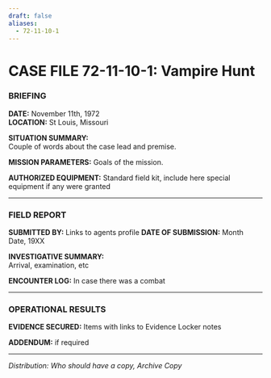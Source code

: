 ```yaml
---
draft: false
aliases:
  - 72-11-10-1
---
```


# CASE FILE 72-11-10-1: Vampire Hunt

### BRIEFING

**DATE:** November 11th, 1972  
**LOCATION:** St Louis, Missouri

**SITUATION SUMMARY:**  
Couple of words about the case lead and premise.

**MISSION PARAMETERS:**
Goals of the mission.

**AUTHORIZED EQUIPMENT:** Standard field kit, include here special equipment if any were granted

---

### FIELD REPORT

**SUBMITTED BY:** Links to agents profile 
**DATE OF SUBMISSION:** Month Date, 19XX

**INVESTIGATIVE SUMMARY:**  
Arrival, examination, etc

**ENCOUNTER LOG:** 
In case there was a combat

---

### OPERATIONAL RESULTS

**EVIDENCE SECURED:**
Items with links to Evidence Locker notes

**ADDENDUM:** if required

---

_Distribution: Who should have a copy, Archive Copy_